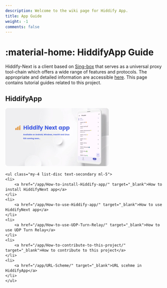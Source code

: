 ```yaml
---
description: Welcome to the wiki page for Hiddify App.
title: App Guide
weight: -1
comments: false
---
```


# :material-home: HiddifyApp Guide
Hiddify-Next is a client based on [Sing-box](https://github.com/SagerNet/sing-box) that serves as a universal proxy tool-chain which offers a wide range of features and protocols. The appropriate and detailed information are accessible [here](https://github.com/hiddify/hiddify-next/blob/main/README.md). This page contains tutorial guides related to this project.

## HiddifyApp

<div class="absolute -z-40 h-full max-h-[800px] w-full max-w-[700px] bg-blue-200 opacity-30 mix-blend-multiply blur-3xl filter md:left-0 md:animate-blob"></div>
<div class="animation-delay-2000 animat absolute -z-40 h-full max-h-[800px] w-full max-w-[700px] bg-indigo-300 opacity-30 mix-blend-multiply blur-3xl filter md:right-[5%] md:animate-blob"></div>

<div class="card-item mt-4 flex gap-16 rounded-xl border border-gray-500  p-8 backdrop-blur-xl backdrop-filter max-w-[800px] max-h-[451] w-full h-full relative mx-auto my-20 flex-col lg:flex-row">
<div class="max-w-[552px]">
    <img src="/assets/image-197.png" alt="image" class="rounded-xl">

    <ul class="my-4 list-disc text-secondary ml-5">
    <li>
        <a href="/app/How-to-install-Hiddify-app/" target="_blank">How to install HiddifyNext app</a>
    </li>
    <li>
        <a href="/app/How-to-use-Hiddify-app/" target="_blank">How to use HiddifyNext app</a>
    </li>
    <li>
        <a href="/app/How-to-use-UDP-Turn-Relay/" target="_blank">How to use UDP Turn Relay</a>
    </li>
    <li>
        <a href="/app/How-to-contribute-to-this-project/" target="_blank">How to contribute to this project</a>
    </li>
    <li>
        <a href="/app/URL-Scheme/" target="_blank">URL scehme in HiddifyApp</a>
    </li>
    </ul>

</div>

</div>


<script>
    function toggleShow() {
    var mobileHeader = document.getElementById("mobile-header");
    var showIcon = document.getElementById("show-icon");
    var hideIcon = document.getElementById("hide-icon");

    if (mobileHeader.classList.contains("hidden")) {
        mobileHeader.classList.remove("hidden");
        showIcon.classList.add("hidden");
        hideIcon.classList.remove("hidden");
    } else {
        mobileHeader.classList.add("hidden");
        showIcon.classList.remove("hidden");
        hideIcon.classList.add("hidden");
    }
    }

    var cardItems = document.querySelectorAll(".card-item");
    cardItems.forEach(function (item) {
    var show_more = item.querySelector("button");
    var contents = item.querySelector(".hidden");
    var read_more_par = item.querySelector(".read-more-par");

    if (show_more) {
        show_more.addEventListener("click", function () {
        contents.outerHTML = contents.innerHTML;
        read_more_par.outerHTML = "";
        });
    }
    });
</script>
